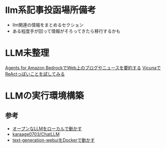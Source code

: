 # llm系記事投函場所備考
- llm関連の情報をまとめるセクション
- ある程度手が回って情報がそろってきたら移行するかも

# LLM未整理
[Agents for Amazon BedrockでWeb上のブログやニュースを要約する](https://qiita.com/nasuvitz/items/c34419150eaee78544cc)
[VicunaでReActっぽいことを試してみる](https://note.com/if001/n/n0cd55859360b)


# LLMの実行環境構築
## 参考
- [オープンなLLMをローカルで動かす](https://www.docswell.com/s/karaage0703/Z38EP1-2023-07-19-201446)
- [karaage0703/ChatLLM](https://github.com/karaage0703/ChatLLM)
- [text-generation-webuiをDockerで動かす](https://zenn.dev/karaage0703/articles/fbbbb85dc15d13)